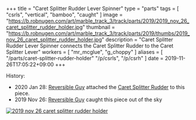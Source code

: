 +++
title = "Caret Splitter Rudder Lever Spinner"
type = "parts"
tags = [ "csrls", "vertical", "bamboo", "caught" ]
image = "https://b.robnugen.com/art/marble_track_3/track/parts/2019/2019_nov_26_caret_splitter_rudder_holder.jpg"
thumbnail = "https://b.robnugen.com/art/marble_track_3/track/parts/2019/thumbs/2019_nov_26_caret_splitter_rudder_holder.jpg"
description = "Caret Splitter Rudder Lever Spinner connects the Caret Splitter Rudder to the Caret Splitter Lever"
workers = [
    "mr_mcglue",
    "g_choppy"
]
aliases = [
    "/parts/caret-splitter-rudder-holder"
    "/p/csrls",
    "/p/csrh"
]
date = 2019-11-26T17:05:22+09:00
+++


History:

* 2020 Jan 28: [Reversible Guy](/workers/reversible/) attached the [Caret Splitter Rudder](/parts/caret-splitter-rudder/) to this piece.
* 2019 Nov 26: [Reversible Guy](/workers/reversible/) caught this piece out of the sky

[![2019 nov 26 caret splitter rudder holder](//b.robnugen.com/art/marble_track_3/track/parts/2019/thumbs/2019_nov_26_caret_splitter_rudder_holder.jpg)](//b.robnugen.com/art/marble_track_3/track/parts/2019/2019_nov_26_caret_splitter_rudder_holder.jpg)
